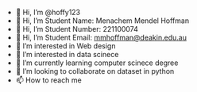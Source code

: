 - 👋 Hi, I’m @hoffy123
- 👋 Hi, I’m Student Name: Menachem Mendel Hoffman
- 👋 Hi, I’m Student Number: 221100074
- 👋 Hi, I’m Student Email: mmhoffman@deakin.edu.au
- 👀 I’m interested in Web design
- 👀 I’m interested in data scinece
- 🌱 I’m currently learning computer scinece degree
- 💞️ I’m looking to collaborate on dataset in python
- 📫 How to reach me 

<!---
hoffy123/hoffy123 is a ✨ special ✨ repository because its `README.md` (this file) appears on your GitHub profile.
You can click the Preview link to take a look at your changes.
--->
